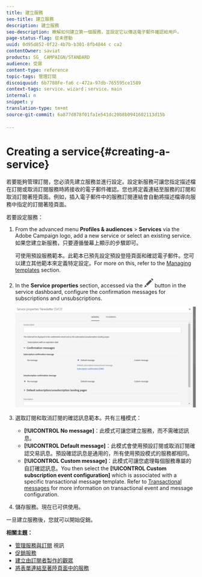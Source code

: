 ```yaml
---
title: 建立服務
seo-title: 建立服務
description: 建立服務
seo-description: 瞭解如何建立第一個服務，並設定它以傳送電子郵件確認給用戶。
page-status-flag: 從未啓動
uuid: 0d95d852-0f22-4b7b-b301-8fb4844 c ca2
contentOwner: saviat
products: SG_ CAMPAIGN/STANDARD
audience: 受眾
content-type: reference
topic-tags: 管理訂閱
discoiquuid: 6b7788Fe-fa6 c-472a-97db-765595ce1589
context-tags: service，wizard；service，main
internal: n
snippet: y
translation-type: tm+mt
source-git-commit: 6a877d878f01fa1e541dc20b8b0941602113d15b

---
```



# Creating a service{#creating-a-service}

若要能夠管理訂閱，您必須先建立服務並進行設定。設定新服務可讓您指定描述檔在訂閱或取消訂閱服務時將接收的電子郵件確認。您也將定義連結至服務的訂閱和取消訂閱著陸頁面。例如，插入電子郵件中的服務訂閱連結會自動將描述檔導向服務中指定的訂閱著陸頁面。

若要設定服務：

1. From the advanced menu **Profiles &amp; audiences** &gt; **Services** via the Adobe Campaign logo, add a new service or select an existing service. 如果您建立新服務，只要遵循螢幕上顯示的步驟即可。

   可使用預設服務範本。此範本已預先設定預設登陸頁面和確認電子郵件。您可以建立其他範本來定義特定設定。For more on this, refer to the [Managing templates](../../start/using/about-templates.md) section.

1. In the **Service properties** section, accessed via the ![](assets/edit_darkgrey-24px.png) button in the service dashboard, configure the confirmation messages for subscriptions and unsubscriptions.

   ![](assets/lp_service_parameters.png)

1. 選取訂閱和取消訂閱的確認訊息範本。共有三種模式：

   * **[!UICONTROL No message]**：此模式可讓您建立服務，而不需確認訊息。
   * **[!UICONTROL Default message]**：此模式會使用預設訂閱或取消訂閱確認交易訊息。預設確認訊息是通用的，所有使用預設模式的服務都相同。
   * **[!UICONTROL Custom message]**：此模式可讓您處理每個服務專屬的自訂確認訊息。You then select the **[!UICONTROL Custom subscription event configuration]** which is associated with a specific transactional message template. Refer to [Transactional messages](../../channels/using/about-transactional-messaging.md) for more information on transactional event and message configuration.

1. 儲存服務。現在已可供使用。

一旦建立服務後，您就可以開始促銷。

**相關主題：**

* [管理服務與訂閱](https://helpx.adobe.com/campaign/kt/acs/using/acs-services-and-subscriptions-feature-video-use.html) 視訊
* [促銷服務](../../audiences/using/promoting-a-service.md)
* [建立由訂閱者製作的觀眾](../../audiences/using/creating-audiences.md#creating-list-audiences)
* [將表單連結至著陸頁面中的服務](../../channels/using/designing-a-landing-page.md#linking-a-form-to-a-service)

